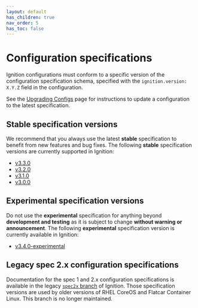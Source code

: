 ```yaml
---
layout: default
has_children: true
nav_order: 5
has_toc: false
---
```


# Configuration specifications

Ignition configurations must conform to a specific version of the configuration
specification schema, specified with the `ignition.version: X.Y.Z` field in the
configuration.

See the [Upgrading Configs](migrating-configs.md) page for instructions to
update a configuration to the latest specification.

## Stable specification versions

We recommend that you always use the latest **stable** specification to benefit
from new features and bug fixes. The following **stable** specification
versions are currently supported in Ignition:

- [v3.3.0](configuration-v3_3.md)
- [v3.2.0](configuration-v3_2.md)
- [v3.1.0](configuration-v3_1.md)
- [v3.0.0](configuration-v3_0.md)

## Experimental specification versions

Do not use the **experimental** specification for anything beyond **development
and testing** as it is subject to change **without warning or announcement**.
The following **experimental** specification version is currently available in
Ignition:

- [v3.4.0-experimental](configuration-v3_4_experimental.md)

## Legacy spec 2.x configuration specifications

Documentation for the spec 1 and 2.x configuration specifications is available
in the legacy [`spec2x` branch](https://github.com/coreos/ignition/tree/spec2x/doc)
of Ignition. Those specification versions are used by older versions of RHEL
CoreOS and Flatcar Container Linux. This branch is no longer maintained.
